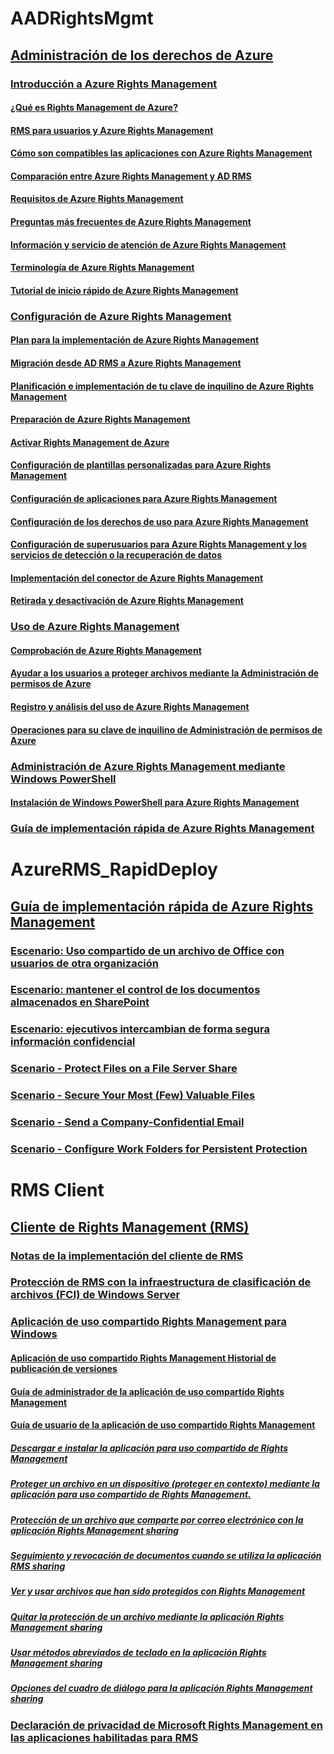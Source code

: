# AADRightsMgmt
## [Administración de los derechos de Azure](Azure_Rights_Management.md)
### [Introducción a Azure Rights Management](Getting_Started_with_Azure_Rights_Management.md)
#### [¿Qué es Rights Management de Azure?](What_is_Azure_Rights_Management_.md)
#### [RMS para usuarios y Azure Rights Management](RMS_for_Individuals_and_Azure_Rights_Management.md)
#### [Cómo son compatibles las aplicaciones con Azure Rights Management](How_Applications_Support_Azure_Rights_Management.md)
#### [Comparación entre Azure Rights Management y AD RMS](Comparing_Azure_Rights_Management_and_AD_RMS.md)
#### [Requisitos de Azure Rights Management](Requirements_for_Azure_Rights_Management.md)
#### [Preguntas más frecuentes de Azure Rights Management](Frequently_Asked_Questions_for_Azure_Rights_Management.md)
#### [Información y servicio de atención de Azure Rights Management](Information_and_Support_for_Azure_Rights_Management.md)
#### [Terminología de Azure Rights Management](Terminology_for_Azure_Rights_Management.md)
#### [Tutorial de inicio rápido de Azure Rights Management](Quick_Start_Tutorial_for_Azure_Rights_Management.md)
### [Configuración de Azure Rights Management](Configuring_Azure_Rights_Management.md)
#### [Plan para la implementación de Azure Rights Management](Azure_Rights_Management_Deployment_Roadmap.md)
#### [Migración desde AD RMS a Azure Rights Management](Migrating_from_AD_RMS_to_Azure_Rights_Management.md)
#### [Planificación e implementación de tu clave de inquilino de Azure Rights Management](Planning_and_Implementing_Your_Azure_Rights_Management_Tenant_Key.md)
#### [Preparación de Azure Rights Management](Preparing_for_Azure_Rights_Management.md)
#### [Activar Rights Management de Azure](Activating_Azure_Rights_Management.md)
#### [Configuración de plantillas personalizadas para Azure Rights Management](Configuring_Custom_Templates_for_Azure_Rights_Management.md)
#### [Configuración de aplicaciones para Azure Rights Management](Configuring_Applications_for_Azure_Rights_Management.md)
#### [Configuración de los derechos de uso para Azure Rights Management](Configuring_Usage_Rights_for_Azure_Rights_Management.md)
#### [Configuración de superusuarios para Azure Rights Management y los servicios de detección o la recuperación de datos](Configuring_Super_Users_for_Azure_Rights_Management_and_Discovery_Services_or_Data_Recovery.md)
#### [Implementación del conector de Azure Rights Management](Deploying_the_Azure_Rights_Management_Connector.md)
#### [Retirada y desactivación de Azure Rights Management](Decommissioning_and_Deactivating_Azure_Rights_Management.md)
### [Uso de Azure Rights Management](Using_Azure_Rights_Management.md)
#### [Comprobación de Azure Rights Management](Verifying_Azure_Rights_Management.md)
#### [Ayudar a los usuarios a proteger archivos mediante la Administración de permisos de Azure](Helping_Users_to_Protect_Files_by_Using_Azure_Rights_Management.md)
#### [Registro y análisis del uso de Azure Rights Management](Logging_and_Analyzing_Azure_Rights_Management_Usage.md)
#### [Operaciones para su clave de inquilino de Administración de permisos de Azure](Operations_for_Your_Azure_Rights_Management_Tenant_Key.md)
### [Administración de Azure Rights Management mediante Windows PowerShell](Administering_Azure_Rights_Management_by_Using_Windows_PowerShell.md)
#### [Instalación de Windows PowerShell para Azure Rights Management](Installing_Windows_PowerShell_for_Azure_Rights_Management.md)
### [Guía de implementación rápida de Azure Rights Management](Rapid_Deployment_Guide_for_Azure_Rights_Management.md)
# AzureRMS_RapidDeploy
## [Guía de implementación rápida de Azure Rights Management](Rapid_Deployment_Guide_for_Azure_Rights_Management.md)
### [Escenario: Uso compartido de un archivo de Office con usuarios de otra organización](Scenario_-_Share_an_Office_File_with_Users_in_Another_Organization.md)
### [Escenario: mantener el control de los documentos almacenados en SharePoint](Scenario_-_Retain_Control_of_Documents_Stored_in_SharePoint.md)
### [Escenario: ejecutivos intercambian de forma segura información confidencial](Scenario_-_Executives_Securely_Exchange_Privileged_Information.md)
### [Scenario - Protect Files on a File Server Share](Scenario_-_Protect_Files_on_a_File_Server_Share.md)
### [Scenario - Secure Your Most (Few) Valuable Files](Scenario_-_Secure_Your_Most__Few__Valuable_Files.md)
### [Scenario - Send a Company-Confidential Email](Scenario_-_Send_a_Company-Confidential_Email.md)
### [Scenario - Configure Work Folders for Persistent Protection](Scenario_-_Configure_Work_Folders_for_Persistent_Protection.md)
# RMS Client
## [Cliente de Rights Management (RMS)](Rights_Management__RMS__Client.md)
### [Notas de la implementación del cliente de RMS](RMS_Client_Deployment_Notes.md)
### [Protección de RMS con la infraestructura de clasificación de archivos (FCI) de Windows Server](RMS_Protection_with_Windows_Server_File_Classification_Infrastructure__FCI_.md)
### [Aplicación de uso compartido Rights Management para Windows](Rights_Management_Sharing_Application_for_Windows.md)
#### [Aplicación de uso compartido Rights Management Historial de publicación de versiones](Rights_Management_sharing_application__Version_release_history.md)
#### [Guía de administrador de la aplicación de uso compartido Rights Management](Rights_Management_sharing_application_administrator_guide.md)
#### [Guía de usuario de la aplicación de uso compartido Rights Management](Rights_Management_sharing_application_user_guide.md)
##### [Descargar e instalar la aplicación para uso compartido de Rights Management](Download_and_install_the_Rights_Management_sharing_application.md)
##### [Proteger un archivo en un dispositivo (proteger en contexto) mediante la aplicación para uso compartido de Rights Management.](Protect_a_file_on_a_device__protect_in-place__by_using_the_Rights_Management_sharing_application.md)
##### [Protección de un archivo que comparte por correo electrónico con la aplicación Rights Management sharing](Protect_a_file_that_you_share_by_email_by_using_the_Rights_Management_sharing_application.md)
##### [Seguimiento y revocación de documentos cuando se utiliza la aplicación RMS sharing](Track_and_revoke_your_documents_when_you_use_the_RMS_sharing_application.md)
##### [Ver y usar archivos que han sido protegidos con Rights Management](View_and_use_files_that_have_been_protected_by_Rights_Management.md)
##### [Quitar la protección de un archivo mediante la aplicación Rights Management sharing](Remove_protection_from_a_file_by_using_the_Rights_Management_sharing_application.md)
##### [Usar métodos abreviados de teclado en la aplicación Rights Management sharing](Use_keyboard_shortcuts_in_the_Rights_Management_sharing_application.md)
##### [Opciones del cuadro de diálogo para la aplicación Rights Management sharing](Dialog_box_options_for_the_Rights_Management_sharing_application.md)
### [Declaración de privacidad de Microsoft Rights Management en las aplicaciones habilitadas para RMS](Privacy_Statement_for_Microsoft_Rights_Management_in_RMS-Enlightened_Applications.md)
